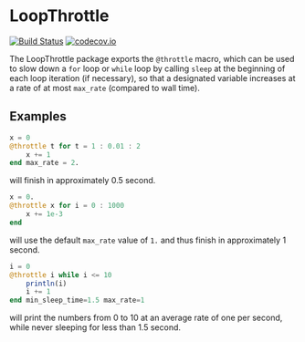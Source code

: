 # LoopThrottle

[![Build Status](https://travis-ci.org/tkoolen/LoopThrottle.jl.svg?branch=master)](https://travis-ci.org/tkoolen/LoopThrottle.jl)
[![codecov.io](http://codecov.io/github/tkoolen/LoopThrottle.jl/coverage.svg?branch=master)](http://codecov.io/github/tkoolen/LoopThrottle.jl?branch=master)

The LoopThrottle package exports the `@throttle` macro, which can be used to
slow down a `for` loop or `while` loop by calling `sleep` at the beginning of each
loop iteration (if necessary), so that a designated variable increases
at a rate of at most `max_rate` (compared to wall time).

## Examples
```julia
x = 0
@throttle t for t = 1 : 0.01 : 2
    x += 1
end max_rate = 2.
```
will finish in approximately 0.5 second.

```julia
x = 0.
@throttle x for i = 0 : 1000
    x += 1e-3
end
```
will use the default `max_rate` value of `1.` and thus finish in approximately 1 second.
```julia
i = 0
@throttle i while i <= 10
    println(i)
    i += 1
end min_sleep_time=1.5 max_rate=1
```
will print the numbers from 0 to 10 at an average rate of one per second, while never
sleeping for less than 1.5 second.
